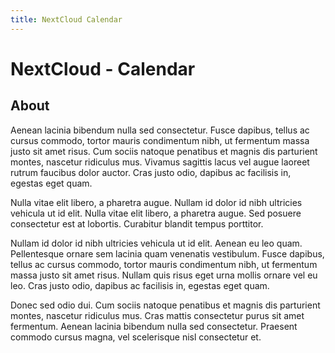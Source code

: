 ```yaml
---
title: NextCloud Calendar
---
```


# NextCloud - Calendar

## About

Aenean lacinia bibendum nulla sed consectetur. Fusce dapibus, tellus ac cursus commodo, tortor mauris condimentum nibh, ut fermentum massa justo sit amet risus. Cum sociis natoque penatibus et magnis dis parturient montes, nascetur ridiculus mus. Vivamus sagittis lacus vel augue laoreet rutrum faucibus dolor auctor. Cras justo odio, dapibus ac facilisis in, egestas eget quam.

Nulla vitae elit libero, a pharetra augue. Nullam id dolor id nibh ultricies vehicula ut id elit. Nulla vitae elit libero, a pharetra augue. Sed posuere consectetur est at lobortis. Curabitur blandit tempus porttitor.

Nullam id dolor id nibh ultricies vehicula ut id elit. Aenean eu leo quam. Pellentesque ornare sem lacinia quam venenatis vestibulum. Fusce dapibus, tellus ac cursus commodo, tortor mauris condimentum nibh, ut fermentum massa justo sit amet risus. Nullam quis risus eget urna mollis ornare vel eu leo. Cras justo odio, dapibus ac facilisis in, egestas eget quam.

Donec sed odio dui. Cum sociis natoque penatibus et magnis dis parturient montes, nascetur ridiculus mus. Cras mattis consectetur purus sit amet fermentum. Aenean lacinia bibendum nulla sed consectetur. Praesent commodo cursus magna, vel scelerisque nisl consectetur et.
